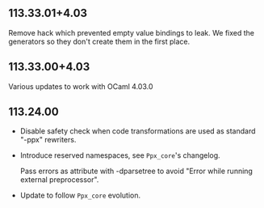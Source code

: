 ## 113.33.01+4.03

Remove hack which prevented empty value bindings to leak. We fixed the
generators so they don't create them in the first place.

## 113.33.00+4.03

Various updates to work with OCaml 4.03.0

## 113.24.00

- Disable safety check when code transformations are used as standard
  "-ppx" rewriters.

- Introduce reserved namespaces, see `Ppx_core`'s changelog.

  Pass errors as attribute with -dparsetree to avoid
  "Error while running external preprocessor".

- Update to follow `Ppx_core` evolution.
